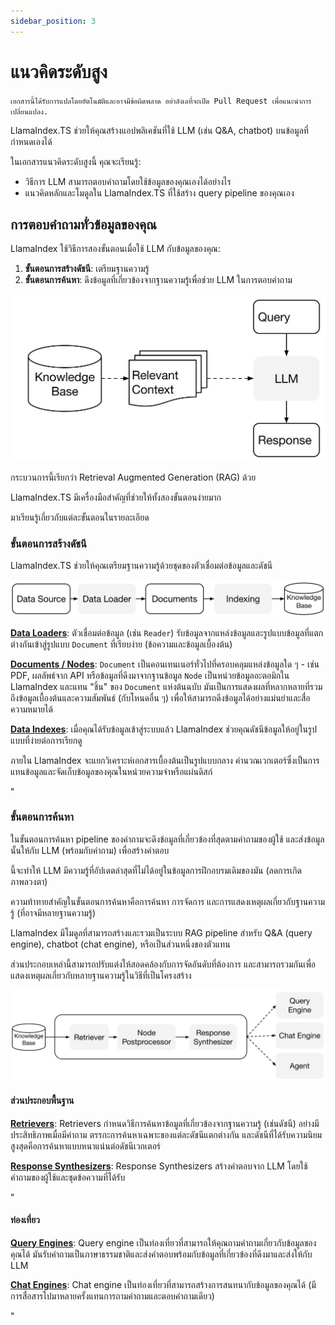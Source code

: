 ```yaml
---
sidebar_position: 3
---
```


# แนวคิดระดับสูง

`เอกสารนี้ได้รับการแปลโดยอัตโนมัติและอาจมีข้อผิดพลาด อย่าลังเลที่จะเปิด Pull Request เพื่อแนะนำการเปลี่ยนแปลง.`

LlamaIndex.TS ช่วยให้คุณสร้างแอปพลิเคชันที่ใช้ LLM (เช่น Q&A, chatbot) บนข้อมูลที่กำหนดเองได้

ในเอกสารแนวคิดระดับสูงนี้ คุณจะเรียนรู้:

- วิธีการ LLM สามารถตอบคำถามโดยใช้ข้อมูลของคุณเองได้อย่างไร
- แนวคิดหลักและโมดูลใน LlamaIndex.TS ที่ใช้สร้าง query pipeline ของคุณเอง

## การตอบคำถามทั่วข้อมูลของคุณ

LlamaIndex ใช้วิธีการสองขั้นตอนเมื่อใช้ LLM กับข้อมูลของคุณ:

1. **ขั้นตอนการสร้างดัชนี**: เตรียมฐานความรู้
2. **ขั้นตอนการค้นหา**: ดึงข้อมูลที่เกี่ยวข้องจากฐานความรู้เพื่อช่วย LLM ในการตอบคำถาม

![](./_static/concepts/rag.jpg)

กระบวนการนี้เรียกว่า Retrieval Augmented Generation (RAG) ด้วย

LlamaIndex.TS มีเครื่องมือสำคัญที่ช่วยให้ทั้งสองขั้นตอนง่ายมาก

มาเรียนรู้เกี่ยวกับแต่ละขั้นตอนในรายละเอียด

### ขั้นตอนการสร้างดัชนี

LlamaIndex.TS ช่วยให้คุณเตรียมฐานความรู้ด้วยชุดของตัวเชื่อมต่อข้อมูลและดัชนี

![](./_static/concepts/indexing.jpg)

[**Data Loaders**](./modules/high_level/data_loader.md):
ตัวเชื่อมต่อข้อมูล (เช่น `Reader`) รับข้อมูลจากแหล่งข้อมูลและรูปแบบข้อมูลที่แตกต่างกันเข้าสู่รูปแบบ `Document` ที่เรียบง่าย (ข้อความและข้อมูลเบื้องต้น)

[**Documents / Nodes**](./modules/high_level/documents_and_nodes.md): `Document` เป็นคอนเทนเนอร์ทั่วไปที่ครอบคลุมแหล่งข้อมูลใด ๆ - เช่น PDF, ผลลัพธ์จาก API หรือข้อมูลที่ดึงมาจากฐานข้อมูล `Node` เป็นหน่วยข้อมูลอะตอมิกใน LlamaIndex และแทน "ชิ้น" ของ `Document` แห่งต้นฉบับ มันเป็นการแสดงผลที่หลากหลายที่รวมถึงข้อมูลเบื้องต้นและความสัมพันธ์ (กับโหนดอื่น ๆ) เพื่อให้สามารถดึงข้อมูลได้อย่างแม่นยำและสื่อความหมายได้

[**Data Indexes**](./modules/high_level/data_index.md):
เมื่อคุณได้รับข้อมูลเข้าสู่ระบบแล้ว LlamaIndex ช่วยคุณดัชนีข้อมูลให้อยู่ในรูปแบบที่ง่ายต่อการเรียกดู

ภายใน LlamaIndex จะแยกวิเคราะห์เอกสารเบื้องต้นเป็นรูปแบบกลาง คำนวณเวกเตอร์ซึ่งเป็นการแทนข้อมูลและจัดเก็บข้อมูลของคุณในหน่วยความจำหรือแผ่นดิสก์

"

### ขั้นตอนการค้นหา

ในขั้นตอนการค้นหา pipeline ของคำถามจะดึงข้อมูลที่เกี่ยวข้องที่สุดตามคำถามของผู้ใช้
และส่งข้อมูลนั้นให้กับ LLM (พร้อมกับคำถาม) เพื่อสร้างคำตอบ

นี้จะทำให้ LLM มีความรู้ที่อัปเดตล่าสุดที่ไม่ได้อยู่ในข้อมูลการฝึกอบรมเดิมของมัน
(ลดการเกิดภาพลวงตา)

ความท้าทายสำคัญในขั้นตอนการค้นหาคือการค้นหา การจัดการ และการแสดงเหตุผลเกี่ยวกับฐานความรู้ (ที่อาจมีหลายฐานความรู้)

LlamaIndex มีโมดูลที่สามารถสร้างและรวมเป็นระบบ RAG pipeline สำหรับ Q&A (query engine), chatbot (chat engine), หรือเป็นส่วนหนึ่งของตัวแทน

ส่วนประกอบเหล่านี้สามารถปรับแต่งให้สอดคล้องกับการจัดอันดับที่ต้องการ และสามารถรวมกันเพื่อแสดงเหตุผลเกี่ยวกับหลายฐานความรู้ในวิธีที่เป็นโครงสร้าง

![](./_static/concepts/querying.jpg)

#### ส่วนประกอบพื้นฐาน

[**Retrievers**](./modules/low_level/retriever.md):
Retrievers กำหนดวิธีการค้นหาข้อมูลที่เกี่ยวข้องจากฐานความรู้ (เช่นดัชนี) อย่างมีประสิทธิภาพเมื่อมีคำถาม
ตรรกะการค้นหาเฉพาะของแต่ละดัชนีแตกต่างกัน และดัชนีที่ได้รับความนิยมสูงสุดคือการค้นหาแบบหนาแน่นต่อดัชนีเวกเตอร์

[**Response Synthesizers**](./modules/low_level/response_synthesizer.md):
Response Synthesizers สร้างคำตอบจาก LLM โดยใช้คำถามของผู้ใช้และชุดข้อความที่ได้รับ

"

#### ท่องเที่ยว

[**Query Engines**](./modules/high_level/query_engine.md):
Query engine เป็นท่องเที่ยวที่สามารถให้คุณถามคำถามเกี่ยวกับข้อมูลของคุณได้
มันรับคำถามเป็นภาษาธรรมชาติและส่งคำตอบพร้อมกับข้อมูลที่เกี่ยวข้องที่ดึงมาและส่งให้กับ LLM

[**Chat Engines**](./modules/high_level/chat_engine.md):
Chat engine เป็นท่องเที่ยวที่สามารถสร้างการสนทนากับข้อมูลของคุณได้
(มีการสื่อสารไปมาหลายครั้งแทนการถามคำถามและตอบคำถามเดียว)

"
